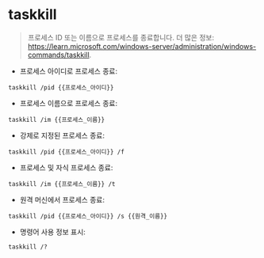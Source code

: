 # taskkill

> 프로세스 ID 또는 이름으로 프로세스를 종료합니다.
> 더 많은 정보: <https://learn.microsoft.com/windows-server/administration/windows-commands/taskkill>.

- 프로세스 아이디로 프로세스 종료:

`taskkill /pid {{프로세스_아이디}}`

- 프로세스 이름으로 프로세스 종료:

`taskkill /im {{프로세스_이름}}`

- 강제로 지정된 프로세스 종료:

`taskkill /pid {{프로세스_아이디}} /f`

- 프로세스 및 자식 프로세스 종료:

`taskkill /im {{프로세스_이름}} /t`

- 원격 머신에서 프로세스 종료:

`taskkill /pid {{프로세스_아이디}} /s {{원격_이름}}`

- 명령어 사용 정보 표시:

`taskkill /?`
